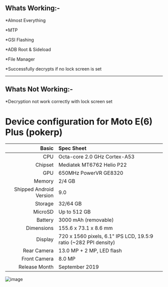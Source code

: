 Whats Working:-
---------------------------
*Almost Everything

*MTP

*GSI Flashing

*ADB Root & Sideload

*File Manager

*Successfully decrypts if no lock screen is set

--------------------------------
Whats Not Working:-
--------------------------------

*Decryption not work correctly with lock screen set

Device configuration for Moto E(6) Plus (pokerp)
================================================================

Basic   | Spec Sheet
-------:|:-------------------------
CPU     | Octa-core 2.0 GHz Cortex-A53
Chipset | Mediatek MT6762 Helio P22
GPU     | 650MHz PowerVR GE8320
Memory  | 2/4 GB
Shipped Android Version | 9.0
Storage | 32/64 GB
MicroSD | Up to 512 GB
Battery | 3000 mAh (removable)
Dimensions | 155.6 x 73.1 x 8.6 mm
Display | 720 x 1560 pixels, 6.1" IPS LCD, 19.5:9 ratio (~282 PPI density)
Rear Camera  | 13.0 MP + 2 MP, LED flash
Front Camera | 8.0 MP
Release Month | September 2019



![image](https://www.xda-developers.com/files/2019/09/moto-e6-plus-1-1500x1500.jpg)
